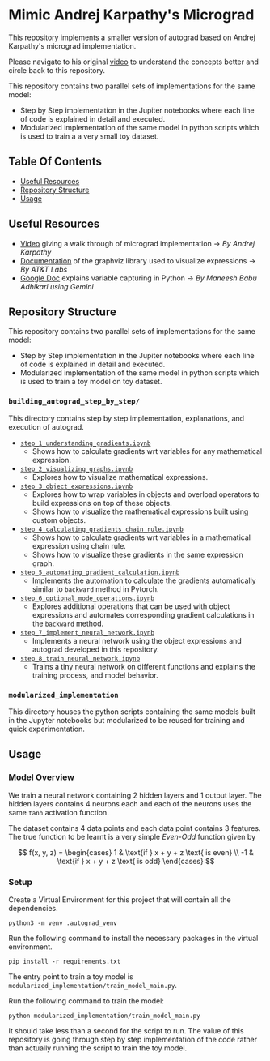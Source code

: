 # Mimic Andrej Karpathy's Micrograd

This repository implements a smaller version of autograd based on Andrej Karpathy's micrograd implementation. 

Please navigate to his original [video](https://www.youtube.com/watch?v=VMj-3S1tku0&list=PLAqhIrjkxbuWI23v9cThsA9GvCAUhRvKZ&index=2) to understand the concepts better and circle back to this repository.

This repository contains two parallel sets of implementations for the same model:

- Step by Step implementation in the Jupiter notebooks where each line of code is explained in detail and executed.
- Modularized implementation of the same model in python scripts which is used to train a a very small toy dataset.

## Table Of Contents

- [Useful Resources](#useful-resources)
- [Repository Structure](#repository-structure)
- [Usage](#usage)

## Useful Resources

- <u>[Video](https://www.youtube.com/watch?v=VMj-3S1tku0&list=PLAqhIrjkxbuWI23v9cThsA9GvCAUhRvKZ&index=2)</u> giving a walk through of micrograd implementation &rarr; *By Andrej Karpathy*
- <u>[Documentation](https://graphviz.readthedocs.io/en/stable/manual.html)</u> of the graphviz library used to visualize expressions &rarr; *By AT&T Labs*
- <u>[Google Doc](https://docs.google.com/document/d/1d4NJrhJxVw9sPNhDdS2xi7xfaVmpicQ3pZ3msplT9IY/edit?usp=sharing)</u> explains variable capturing in Python &rarr; *By Maneesh Babu Adhikari using Gemini*

## Repository Structure

This repository contains two parallel sets of implementations for the same model:

- Step by Step implementation in the Jupiter notebooks where each line of code is explained in detail and executed.
- Modularized implementation of the same model in python scripts which is used to train a toy model on toy dataset.

### `building_autograd_step_by_step/`

This directory contains step by step implementation, explanations, and execution of autograd.

- [`step_1_understanding_gradients.ipynb`](building_autograd_step_by_step/step_1_understanding_gradients.ipynb)
    * Shows how to calculate gradients wrt variables for any mathematical expression.
- [`step_2_visualizing_graphs.ipynb`](building_autograd_step_by_step/step_2_visualizing_graphs.ipynb)
    * Explores how to visualize mathematical expressions.
- [`step_3_object_expressions.ipynb`](building_autograd_step_by_step/step_3_object_expressions.ipynb)
    * Explores how to wrap variables in objects and overload operators to build expressions on top of these objects.
    * Shows how to visualize the mathematical expressions built using custom objects.
- [`step_4_calculating_gradients_chain_rule.ipynb`](building_autograd_step_by_step/step_4_calculating_gradients_chain_rule.ipynb)
    * Shows how to calculate gradients wrt variables in a mathematical expression using chain rule.
    * Shows how to visualize these gradients in the same expression graph.
- [`step_5_automating_gradient_calculation.ipynb`](building_autograd_step_by_step/step_5_automating_gradient_calculation.ipynb)
    * Implements the automation to calculate the gradients automatically similar to `backward` method in Pytorch.
- [`step_6_optional_mode_operations.ipynb`](building_autograd_step_by_step/step_6_optional_more_operations.ipynb)
    * Explores additional operations that can be used with object expressions and automates corresponding gradient calculations in the `backward` method.
- [`step_7_implement_neural_network.ipynb`](building_autograd_step_by_step/step_7_implement_neural_network.ipynb)
    * Implements a neural network using the object expressions and autograd developed in this repository.
- [`step_8_train_neural_network.ipynb`](building_autograd_step_by_step/step_8_train_neural_network.ipynb)
    * Trains a tiny neural network on different functions and explains the training process, and model behavior.

### `modularized_implementation`

This directory houses the python scripts containing the same models built in the Jupyter notebooks but modularized to be reused for training and quick experimentation.

## Usage

### Model Overview

We train a neural network containing 2 hidden layers and 1 output layer. The hidden layers contains 4 neurons each and each of the neurons uses the same `tanh` activation function.

The dataset contains 4 data points and each data point contains 3 features. The true function to be learnt is a very simple *Even-Odd* function given by

$$ 
f(x, y, z) = 
\begin{cases} 
     1 & \text{if } x + y + z \text{ is even} \\
    -1 & \text{if } x + y + z \text{ is odd}
\end{cases}
$$

### Setup

Create a Virtual Environment for this project that will contain all the dependencies.

```python3 -m venv .autograd_venv```

Run the following command to install the necessary packages in the virtual environment.

```pip install -r requirements.txt```

The entry point to train a toy model is `modularized_implementation/train_model_main.py`.

Run the following command to train the model:

```python modularized_implementation/train_model_main.py```

It should take less than a second for the script to run. The value of this repository is going through step by step implementation of the code rather than actually running the script to train the toy model.